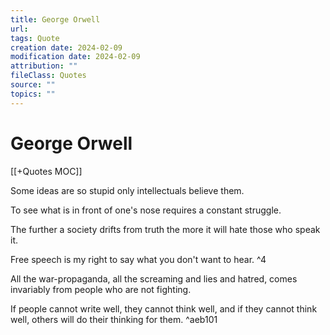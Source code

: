 ```yaml
---
title: George Orwell
url: 
tags: Quote
creation date: 2024-02-09
modification date: 2024-02-09
attribution: ""
fileClass: Quotes
source: ""
topics: ""
---
```


# George Orwell

[[+Quotes MOC]]

Some ideas are so stupid only intellectuals believe them.

To see what is in front of one's nose requires a constant struggle.

The further a society drifts from truth the more it will hate those who speak it.

Free speech is my right to say what you don't want to hear. ^4

All the war-propaganda, all the screaming and lies and hatred, comes invariably from people who are not fighting.

If people cannot write well, they cannot think well, and if they cannot think well, others will do their thinking for them. ^aeb101
